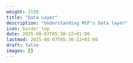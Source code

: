 ```yaml
---
weight: 2130
title: "Data Layer"
description: "Understanding MCP's Data layer"
icon: border_top
date: 2025-08-07T05:30:22+01:00
lastmod: 2025-08-07T05:30:22+01:00
draft: false
images: []
---
```

